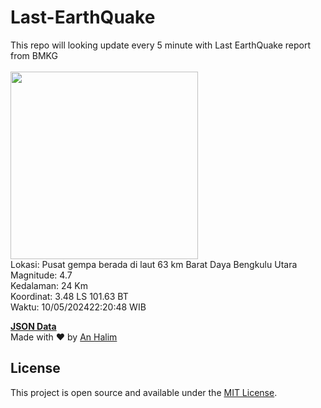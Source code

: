 # Last-EarthQuake
This repo will looking update every 5 minute with Last EarthQuake report from BMKG
<br>
<br>
<img src="https://static.bmkg.go.id/20240510222048.mmi.jpg" width="300"/>
<br>
Lokasi: Pusat gempa berada di laut 63 km Barat Daya Bengkulu Utara <br>
Magnitude: 4.7 <br>
Kedalaman: 24 Km <br>
Koordinat: 3.48 LS 101.63 BT <br>
Waktu: 10/05/202422:20:48 WIB <br>

<a href="./data/data.json">**JSON Data**</a>
<br>
Made with ❤️ by <a href="https://github.com/an-halim">An Halim</a>
## License

This project is open source and available under the [MIT License](LICENSE).
